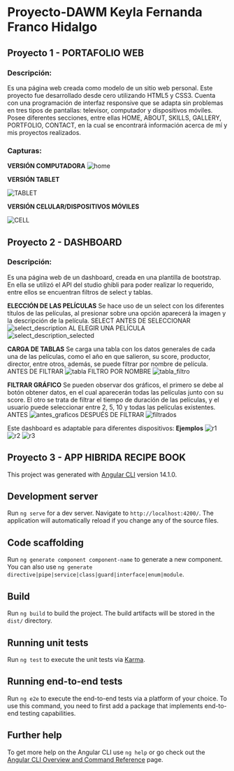 # Proyecto-DAWM Keyla Fernanda Franco Hidalgo
## Proyecto 1 - PORTAFOLIO WEB
### Descripción:
Es una página web creada como modelo de un sitio web personal. Este proyecto fue desarrollado desde cero utilizando HTML5 y CSS3. Cuenta con una programación de interfaz responsive que se adapta sin problemas en tres tipos de pantallas: televisor, computador y dispositivos móviles.
Posee diferentes secciones, entre ellas HOME, ABOUT, SKILLS, GALLERY, PORTFOLIO, CONTACT, en la cual se encontrará información acerca de mí y mis proyectos realizados.
### Capturas:
**VERSIÓN COMPUTADORA**
![home](https://user-images.githubusercontent.com/67887869/174194981-c3e4d7b1-a9cc-4306-96cb-bfdd49e4fc42.PNG)

**VERSIÓN TABLET**

![TABLET](https://user-images.githubusercontent.com/67887869/174195007-8ac03b57-2c0f-4cf7-9518-4083221221d1.PNG)

**VERSIÓN CELULAR/DISPOSITIVOS MÓVILES**

![CELL](https://user-images.githubusercontent.com/67887869/174195035-f60556f2-2104-495d-864e-8f8c380d3096.PNG)

## Proyecto 2 - DASHBOARD
### Descripción:
Es una página web de un dashboard, creada en una plantilla de bootstrap. En ella se utilizó el API del studio ghibli para poder realizar lo requerido, entre ellos se encuentran filtros de select y tablas.

**ELECCIÓN DE LAS PELÍCULAS**
Se hace uso de un select con los diferentes títulos de las películas, al presionar sobre una opción aparecerá la imagen y la descripción de la película.
SELECT ANTES DE SELECCIONAR 
![select_description](https://user-images.githubusercontent.com/67887869/178895436-e74b2b9b-bdaa-4f22-81d3-ebe79575edab.PNG)
AL ELEGIR UNA PELÍCULA
![select_description_selected](https://user-images.githubusercontent.com/67887869/178895523-b61e0816-6689-48bd-aafb-e99c82c0d6a7.PNG)

**CARGA DE TABLAS**
Se carga una tabla con los datos generales de cada una de las películas, como el año en que salieron, su score, productor, director, entre otros, además, se puede filtrar por nombre de película.
ANTES DE FILTRAR
![tabla](https://user-images.githubusercontent.com/67887869/178895699-e146406c-fa84-42b3-b1da-011377b49082.PNG)
FILTRO POR NOMBRE
![tabla_filtro](https://user-images.githubusercontent.com/67887869/178895785-01446237-c14b-47b1-a0a6-e0bfd54a27c9.PNG)


**FILTRAR GRÁFICO**
Se pueden observar dos gráficos, el primero se debe al botón obtener datos, en el cual aparecerán todas las películas junto con su score. El otro se trata de filtrar el tiempo de duración de las películas, y el usuario puede seleccionar entre 2, 5, 10 y todas las películas existentes.
ANTES
![antes_graficos](https://user-images.githubusercontent.com/67887869/178895981-cc5861ee-8591-41b6-8d34-71edf8123eeb.PNG)
DESPUÉS DE FILTRAR
![filtrados](https://user-images.githubusercontent.com/67887869/178896104-8ae80205-2b35-4700-a18e-04bda754afb8.PNG)

Este dashboard es adaptable para diferentes dispositivos:
**Ejemplos**
    ![r1](https://user-images.githubusercontent.com/67887869/178896442-336cb98b-6e30-46f8-93fb-75ca781fb3fb.PNG)
    ![r2](https://user-images.githubusercontent.com/67887869/178896444-ec2d6b75-b36e-4ae7-be91-206c6011e8eb.PNG)
    ![r3](https://user-images.githubusercontent.com/67887869/178896445-ae43c0c0-8b16-4367-912d-72bf611ad5d2.PNG)

## Proyecto 3 - APP HIBRIDA RECIPE BOOK
This project was generated with [Angular CLI](https://github.com/angular/angular-cli) version 14.1.0.

## Development server

Run `ng serve` for a dev server. Navigate to `http://localhost:4200/`. The application will automatically reload if you change any of the source files.

## Code scaffolding

Run `ng generate component component-name` to generate a new component. You can also use `ng generate directive|pipe|service|class|guard|interface|enum|module`.

## Build

Run `ng build` to build the project. The build artifacts will be stored in the `dist/` directory.

## Running unit tests

Run `ng test` to execute the unit tests via [Karma](https://karma-runner.github.io).

## Running end-to-end tests

Run `ng e2e` to execute the end-to-end tests via a platform of your choice. To use this command, you need to first add a package that implements end-to-end testing capabilities.

## Further help

To get more help on the Angular CLI use `ng help` or go check out the [Angular CLI Overview and Command Reference](https://angular.io/cli) page.